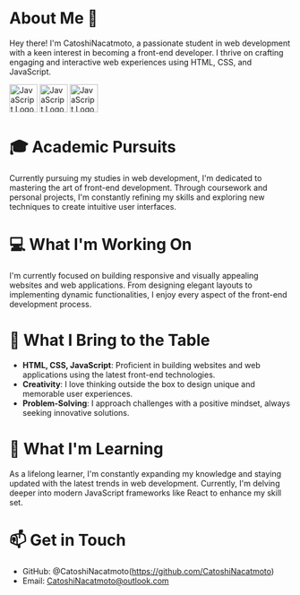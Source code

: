 # About Me 👋

Hey there! I'm CatoshiNacatmoto, a passionate student in web development with a keen interest in becoming a front-end developer. I thrive on crafting engaging and interactive web experiences using HTML, CSS, and JavaScript.

<img src="https://upload.wikimedia.org/wikipedia/commons/9/99/Unofficial_JavaScript_logo_2.svg" alt="JavaScript Logo" width="50">
<img src="https://upload.wikimedia.org/wikipedia/commons/9/99/Unofficial_JavaScript_logo_2.svg" alt="JavaScript Logo" width="50">
<img src="https://upload.wikimedia.org/wikipedia/commons/9/99/Unofficial_JavaScript_logo_2.svg" alt="JavaScript Logo" width="50">

# 🎓 Academic Pursuits
Currently pursuing my studies in web development, I'm dedicated to mastering the art of front-end development. Through coursework and personal projects, I'm constantly refining my skills and exploring new techniques to create intuitive user interfaces.

# 💻 What I'm Working On
I'm currently focused on building responsive and visually appealing websites and web applications. From designing elegant layouts to implementing dynamic functionalities, I enjoy every aspect of the front-end development process.

# 🌟 What I Bring to the Table
- **HTML, CSS, JavaScript**: Proficient in building websites and web applications using the latest front-end technologies.
- **Creativity**: I love thinking outside the box to design unique and memorable user experiences.
- **Problem-Solving**: I approach challenges with a positive mindset, always seeking innovative solutions.

# 🌱 What I'm Learning
As a lifelong learner, I'm constantly expanding my knowledge and staying updated with the latest trends in web development. Currently, I'm delving deeper into modern JavaScript frameworks like React to enhance my skill set.

# 📫 Get in Touch
- GitHub: @CatoshiNacatmoto(https://github.com/CatoshiNacatmoto)
- Email: CatoshiNacatmoto@outlook.com

